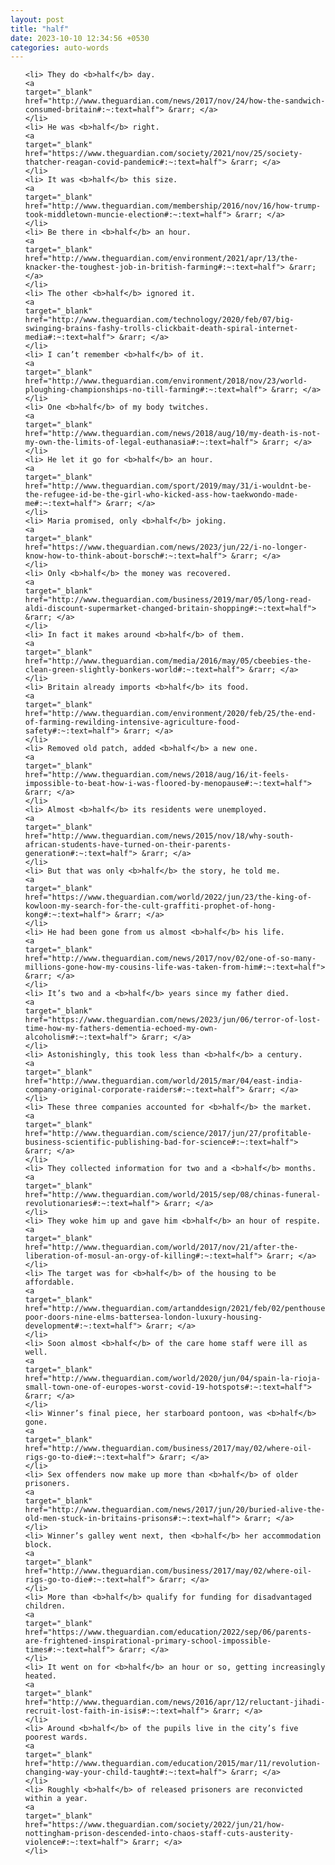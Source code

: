 ```yaml
---
layout: post
title: "half"
date: 2023-10-10 12:34:56 +0530
categories: auto-words
---
```

<ol>

    <li> They do <b>half</b> day.
    <a 
    target="_blank" 
    href="http://www.theguardian.com/news/2017/nov/24/how-the-sandwich-consumed-britain#:~:text=half"> &rarr; </a>
    </li>
    <li> He was <b>half</b> right.
    <a 
    target="_blank" 
    href="https://www.theguardian.com/society/2021/nov/25/society-thatcher-reagan-covid-pandemic#:~:text=half"> &rarr; </a>
    </li>
    <li> It was <b>half</b> this size.
    <a 
    target="_blank" 
    href="http://www.theguardian.com/membership/2016/nov/16/how-trump-took-middletown-muncie-election#:~:text=half"> &rarr; </a>
    </li>
    <li> Be there in <b>half</b> an hour.
    <a 
    target="_blank" 
    href="http://www.theguardian.com/environment/2021/apr/13/the-knacker-the-toughest-job-in-british-farming#:~:text=half"> &rarr; </a>
    </li>
    <li> The other <b>half</b> ignored it.
    <a 
    target="_blank" 
    href="http://www.theguardian.com/technology/2020/feb/07/big-swinging-brains-fashy-trolls-clickbait-death-spiral-internet-media#:~:text=half"> &rarr; </a>
    </li>
    <li> I can’t remember <b>half</b> of it.
    <a 
    target="_blank" 
    href="http://www.theguardian.com/environment/2018/nov/23/world-ploughing-championships-no-till-farming#:~:text=half"> &rarr; </a>
    </li>
    <li> One <b>half</b> of my body twitches.
    <a 
    target="_blank" 
    href="http://www.theguardian.com/news/2018/aug/10/my-death-is-not-my-own-the-limits-of-legal-euthanasia#:~:text=half"> &rarr; </a>
    </li>
    <li> He let it go for <b>half</b> an hour.
    <a 
    target="_blank" 
    href="http://www.theguardian.com/sport/2019/may/31/i-wouldnt-be-the-refugee-id-be-the-girl-who-kicked-ass-how-taekwondo-made-me#:~:text=half"> &rarr; </a>
    </li>
    <li> Maria promised, only <b>half</b> joking.
    <a 
    target="_blank" 
    href="https://www.theguardian.com/news/2023/jun/22/i-no-longer-know-how-to-think-about-borsch#:~:text=half"> &rarr; </a>
    </li>
    <li> Only <b>half</b> the money was recovered.
    <a 
    target="_blank" 
    href="http://www.theguardian.com/business/2019/mar/05/long-read-aldi-discount-supermarket-changed-britain-shopping#:~:text=half"> &rarr; </a>
    </li>
    <li> In fact it makes around <b>half</b> of them.
    <a 
    target="_blank" 
    href="http://www.theguardian.com/media/2016/may/05/cbeebies-the-clean-green-slightly-bonkers-world#:~:text=half"> &rarr; </a>
    </li>
    <li> Britain already imports <b>half</b> its food.
    <a 
    target="_blank" 
    href="http://www.theguardian.com/environment/2020/feb/25/the-end-of-farming-rewilding-intensive-agriculture-food-safety#:~:text=half"> &rarr; </a>
    </li>
    <li> Removed old patch, added <b>half</b> a new one.
    <a 
    target="_blank" 
    href="http://www.theguardian.com/news/2018/aug/16/it-feels-impossible-to-beat-how-i-was-floored-by-menopause#:~:text=half"> &rarr; </a>
    </li>
    <li> Almost <b>half</b> its residents were unemployed.
    <a 
    target="_blank" 
    href="http://www.theguardian.com/news/2015/nov/18/why-south-african-students-have-turned-on-their-parents-generation#:~:text=half"> &rarr; </a>
    </li>
    <li> But that was only <b>half</b> the story, he told me.
    <a 
    target="_blank" 
    href="https://www.theguardian.com/world/2022/jun/23/the-king-of-kowloon-my-search-for-the-cult-graffiti-prophet-of-hong-kong#:~:text=half"> &rarr; </a>
    </li>
    <li> He had been gone from us almost <b>half</b> his life.
    <a 
    target="_blank" 
    href="http://www.theguardian.com/news/2017/nov/02/one-of-so-many-millions-gone-how-my-cousins-life-was-taken-from-him#:~:text=half"> &rarr; </a>
    </li>
    <li> It’s two and a <b>half</b> years since my father died.
    <a 
    target="_blank" 
    href="https://www.theguardian.com/news/2023/jun/06/terror-of-lost-time-how-my-fathers-dementia-echoed-my-own-alcoholism#:~:text=half"> &rarr; </a>
    </li>
    <li> Astonishingly, this took less than <b>half</b> a century.
    <a 
    target="_blank" 
    href="http://www.theguardian.com/world/2015/mar/04/east-india-company-original-corporate-raiders#:~:text=half"> &rarr; </a>
    </li>
    <li> These three companies accounted for <b>half</b> the market.
    <a 
    target="_blank" 
    href="http://www.theguardian.com/science/2017/jun/27/profitable-business-scientific-publishing-bad-for-science#:~:text=half"> &rarr; </a>
    </li>
    <li> They collected information for two and a <b>half</b> months.
    <a 
    target="_blank" 
    href="http://www.theguardian.com/world/2015/sep/08/chinas-funeral-revolutionaries#:~:text=half"> &rarr; </a>
    </li>
    <li> They woke him up and gave him <b>half</b> an hour of respite.
    <a 
    target="_blank" 
    href="http://www.theguardian.com/world/2017/nov/21/after-the-liberation-of-mosul-an-orgy-of-killing#:~:text=half"> &rarr; </a>
    </li>
    <li> The target was for <b>half</b> of the housing to be affordable.
    <a 
    target="_blank" 
    href="http://www.theguardian.com/artanddesign/2021/feb/02/penthouses-poor-doors-nine-elms-battersea-london-luxury-housing-development#:~:text=half"> &rarr; </a>
    </li>
    <li> Soon almost <b>half</b> of the care home staff were ill as well.
    <a 
    target="_blank" 
    href="http://www.theguardian.com/world/2020/jun/04/spain-la-rioja-small-town-one-of-europes-worst-covid-19-hotspots#:~:text=half"> &rarr; </a>
    </li>
    <li> Winner’s final piece, her starboard pontoon, was <b>half</b> gone.
    <a 
    target="_blank" 
    href="http://www.theguardian.com/business/2017/may/02/where-oil-rigs-go-to-die#:~:text=half"> &rarr; </a>
    </li>
    <li> Sex offenders now make up more than <b>half</b> of older prisoners.
    <a 
    target="_blank" 
    href="http://www.theguardian.com/news/2017/jun/20/buried-alive-the-old-men-stuck-in-britains-prisons#:~:text=half"> &rarr; </a>
    </li>
    <li> Winner’s galley went next, then <b>half</b> her accommodation block.
    <a 
    target="_blank" 
    href="http://www.theguardian.com/business/2017/may/02/where-oil-rigs-go-to-die#:~:text=half"> &rarr; </a>
    </li>
    <li> More than <b>half</b> qualify for funding for disadvantaged children.
    <a 
    target="_blank" 
    href="https://www.theguardian.com/education/2022/sep/06/parents-are-frightened-inspirational-primary-school-impossible-times#:~:text=half"> &rarr; </a>
    </li>
    <li> It went on for <b>half</b> an hour or so, getting increasingly heated.
    <a 
    target="_blank" 
    href="http://www.theguardian.com/news/2016/apr/12/reluctant-jihadi-recruit-lost-faith-in-isis#:~:text=half"> &rarr; </a>
    </li>
    <li> Around <b>half</b> of the pupils live in the city’s five poorest wards.
    <a 
    target="_blank" 
    href="http://www.theguardian.com/education/2015/mar/11/revolution-changing-way-your-child-taught#:~:text=half"> &rarr; </a>
    </li>
    <li> Roughly <b>half</b> of released prisoners are reconvicted within a year.
    <a 
    target="_blank" 
    href="https://www.theguardian.com/society/2022/jun/21/how-nottingham-prison-descended-into-chaos-staff-cuts-austerity-violence#:~:text=half"> &rarr; </a>
    </li>